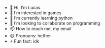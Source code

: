 - 👋 Hi, I’m Lucas
- 👀 I’m interested in games
- 🌱 I’m currently learning python
- 💞️ I’m looking to collaborate on programming
- 📫 How to reach me, my email
- 😄 Pronouns: he/her
- ⚡ Fun fact: idk

<!---
Drazeres/Drazeres is a ✨ special ✨ repository because its `README.md` (this file) appears on your GitHub profile.
You can click the Preview link to take a look at your changes.
--->
